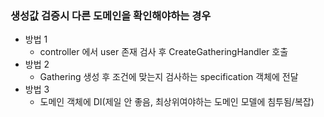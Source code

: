 ### 생성값 검증시 다른 도메인을 확인해야하는 경우

- 방법 1
    - controller 에서 user 존재 검사 후 CreateGatheringHandler 호출
- 방법 2
    - Gathering 생성 후 조건에 맞는지 검사하는 specification 객체에 전달
- 방법 3
    - 도메인 객체에 DI(제일 안 좋음, 최상위여야하는 도메인 모델에 침투됨/복잡)